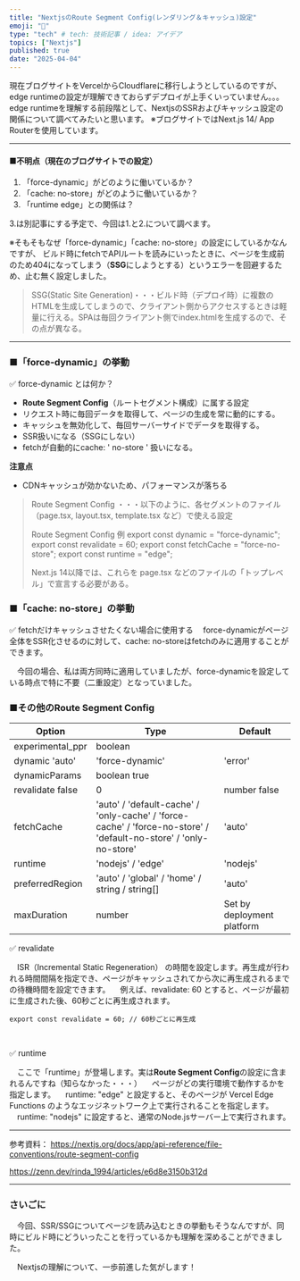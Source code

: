 ```yaml
---
title: "NextjsのRoute Segment Config(レンダリング＆キャッシュ)設定"
emoji: "📌"
type: "tech" # tech: 技術記事 / idea: アイデア
topics: ["Nextjs"]
published: true
date: "2025-04-04"
---
```


現在ブログサイトをVercelからCloudflareに移行しようとしているのですが、
edge runtimeの設定が理解できておらずデプロイが上手くいっていません。。。
edge runtimeを理解する前段階として、NextjsのSSRおよびキャッシュ設定の関係について調べてみたいと思います。
※ブログサイトではNext.js 14/ App Routerを使用しています。

---

#### ■不明点（現在のブログサイトでの設定）
1. 「force-dynamic」がどのように働いているか？
2. 「cache: no-store」がどのように働いているか？
3. 「runtime edge」との関係は？

3.は別記事にする予定で、今回は1.と2.について調べます。

※そもそもなぜ「force-dynamic」「cache: no-store」の設定にしているかなんですが、
ビルド時にfetchでAPIルートを読みにいったときに、ページを生成前のため404になってしまう（**SSG**にしようとする）というエラーを回避するため、止む無く設定しました。

> SSG(Static Site Generation)・・・ビルド時（デプロイ時）に複数のHTMLを生成してしまうので、クライアント側からアクセスするときは軽量に行える。SPAは毎回クライアント側でindex.htmlを生成するので、その点が異なる。

---

### ■「force-dynamic」の挙動

✅ force-dynamic とは何か？
- **Route Segment Config**（ルートセグメント構成）に属する設定
- リクエスト時に毎回データを取得して、ページの生成を常に動的にする。
- キャッシュを無効化して、毎回サーバーサイドでデータを取得する。
- SSR扱いになる（SSGにしない）
- fetchが自動的にcache: ' no-store ' 扱いになる。

**注意点**
- CDNキャッシュが効かないため、パフォーマンスが落ちる

> Route Segment Config ・・・以下のように、各セグメントのファイル（page.tsx, layout.tsx, template.tsx など）で使える設定
> 
> Route Segment Config 例
> export const dynamic = "force-dynamic";
> export const revalidate = 60;
> export const fetchCache = "force-no-store";
> export const runtime = "edge";
>
> Next.js 14以降では、これらを page.tsx などのファイルの「トップレベル」で宣言する必要がある。

### ■「cache: no-store」の挙動

✅ fetchだけキャッシュさせたくない場合に使用する
　force-dynamicがページ全体をSSR化させるのに対して、cache: no-storeはfetchのみに適用することができます。

　今回の場合、私は両方同時に適用していましたが、force-dynamicを設定している時点で特に不要（二重設定）となっていました。

### ■その他のRoute Segment Config

|Option	|Type	|Default|
|---|---|---|
experimental_ppr|	boolean	|
dynamic	'auto' | 'force-dynamic' | 'error' | 'force-static'	'auto'
dynamicParams|	boolean	true
revalidate	false | 0 | number	false
fetchCache|	'auto' / 'default-cache' / 'only-cache' / 'force-cache' / 'force-no-store' / 'default-no-store' / 'only-no-store'	|'auto'
runtime|	'nodejs' / 'edge'	|'nodejs'
preferredRegion|	'auto' / 'global' / 'home' / string / string[]	|'auto'
maxDuration|	number|	Set by deployment platform

✅ revalidate

　ISR（Incremental Static Regeneration） の時間を設定します。再生成が行われる時間間隔を指定でき、ページがキャッシュされてから次に再生成されるまでの待機時間を設定できます。
　例えば、revalidate: 60 とすると、ページが最初に生成された後、60秒ごとに再生成されます。

~~~
export const revalidate = 60; // 60秒ごとに再生成
~~~
<br />

✅ runtime

　ここで「runtime」が登場します。実は**Route Segment Config**の設定に含まれるんですね（知らなかった・・・）
　ページがどの実行環境で動作するかを指定します。
　runtime: "edge" と設定すると、そのページが Vercel Edge Functions のようなエッジネットワーク上で実行されることを指定します。
　runtime: "nodejs" に設定すると、通常のNode.jsサーバー上で実行されます。


---

参考資料：
https://nextjs.org/docs/app/api-reference/file-conventions/route-segment-config

https://zenn.dev/rinda_1994/articles/e6d8e3150b312d

---

### さいごに
　今回、SSR/SSGについてページを読み込むときの挙動もそうなんですが、同時にビルド時にどういったことを行っているかも理解を深めることができました。

　Nextjsの理解について、一歩前進した気がします！